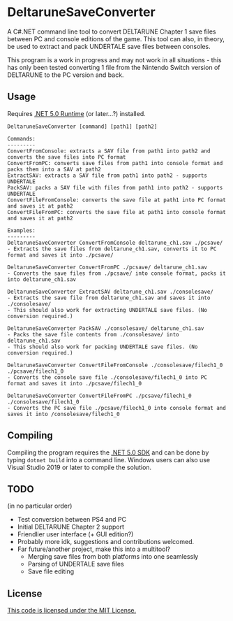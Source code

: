 # DeltaruneSaveConverter

A C#.NET command line tool to convert DELTARUNE Chapter 1 save files between PC and console editions of the game. This tool can also, in theory, be used to extract and pack UNDERTALE save files between consoles.

This program is a work in progress and may not work in all situations - this has only been tested converting 1 file from the Nintendo Switch version of DELTARUNE to the PC version and back.

## Usage

Requires [.NET 5.0 Runtime](https://dotnet.microsoft.com/download) (or later...?) installed.

```
DeltaruneSaveConverter [command] [path1] [path2]

Commands:
---------
ConvertFromConsole: extracts a SAV file from path1 into path2 and converts the save files into PC format
ConvertFromPC: converts save files from path1 into console format and packs them into a SAV at path2
ExtractSAV: extracts a SAV file from path1 into path2 - supports UNDERTALE
PackSAV: packs a SAV file with files from path1 into path2 - supports UNDERTALE
ConvertFileFromConsole: converts the save file at path1 into PC format and saves it at path2
ConvertFileFromPC: converts the save file at path1 into console format and saves it at path2

Examples:
---------
DeltaruneSaveConverter ConvertFromConsole deltarune_ch1.sav ./pcsave/
- Extracts the save files from deltarune_ch1.sav, converts it to PC format and saves it into ./pcsave/

DeltaruneSaveConverter ConvertFromPC ./pcsave/ deltarune_ch1.sav
- Converts the save files from ./pcsave/ into console format, packs it into deltarune_ch1.sav

DeltaruneSaveConverter ExtractSAV deltarune_ch1.sav ./consolesave/
- Extracts the save file from deltarune_ch1.sav and saves it into ./consolesave/
- This should also work for extracting UNDERTALE save files. (No conversion required.)

DeltaruneSaveConverter PackSAV ./consolesave/ deltarune_ch1.sav
- Packs the save file contents from ./consolesave/ into deltarune_ch1.sav
- This should also work for packing UNDERTALE save files. (No conversion required.)

DeltaruneSaveConverter ConvertFileFromConsole ./consolesave/filech1_0 ./pcsave/filech1_0
- Converts the console save file ./consolesave/filech1_0 into PC format and saves it into ./pcsave/filech1_0

DeltaruneSaveConverter ConvertFileFromPC ./pcsave/filech1_0 ./consolesave/filech1_0 
- Converts the PC save file ./pcsave/filech1_0 into console format and saves it into /consolesave/filech1_0
```

## Compiling

Compiling the program requires the [.NET 5.0 SDK](https://dotnet.microsoft.com/download) and can be done by typing `dotnet build` into a command line. Windows users can also use Visual Studio 2019 or later to compile the solution.

## TODO

(in no particular order)

- Test conversion between PS4 and PC
- Initial DELTARUNE Chapter 2 support
- Friendlier user interface (+ GUI edition?)
- Probably more idk, suggestions and contributions welcomed.
- Far future/another project, make this into a multitool?
	- Merging save files from both platforms into one seamlessly
    - Parsing of UNDERTALE save files
    - Save file editing

## License

[This code is licensed under the MIT License.](https://github.com/InvoxiPlayGames/DeltaruneSaveConverter/blob/master/LICENSE)